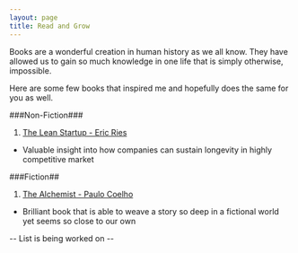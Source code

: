 ```yaml
---
layout: page
title: Read and Grow
---
```


Books are a wonderful creation in human history as we all know. They have allowed us to gain so much knowledge in one life that is simply otherwise, impossible. 

Here are some few books that inspired me and hopefully does the same for you as well.

###Non-Fiction###
1. [The Lean Startup - Eric Ries](https://www.amazon.com/The-Lean-Startup-Eric-Ries-audiobook/dp/B005MM7HY8/ref=sr_1_2?dchild=1&keywords=lean+startup&qid=1591179217&sr=8-2)
  - Valuable insight into how companies can sustain longevity in highly competitive market
  

###Fiction##
1. [The Alchemist - Paulo Coelho](https://www.amazon.com/Alchemist-Paulo-Coelho/dp/0062315005/ref=sr_1_1?dchild=1&keywords=alchemist&qid=1591179099&sr=8-1)
  - Brilliant book that is able to weave a story so deep in a fictional world yet seems so close to our own

-- List is being worked on -- 
